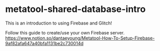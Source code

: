 metatool-shared-database-intro
==================

This is an introduction to using Firebase and Glitch!

Follow this guide to create/use your own Firebase server.
https://www.notion.so/dantaeyoung/Metatool-How-To-Setup-Firebase-9af82afa647a40bfa1131be2c730014d
